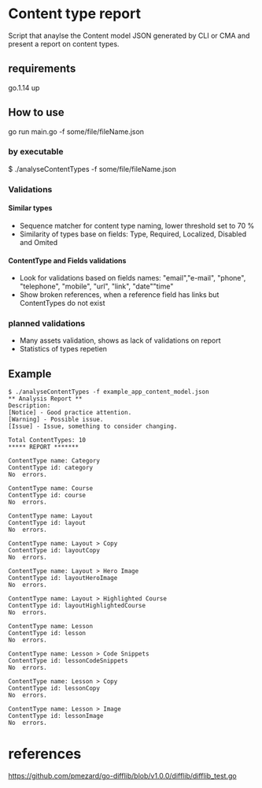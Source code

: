 # Content type report

Script that anaylse the Content model JSON generated by CLI or CMA and present a report on content types.

## requirements

go.1.14 up

## How to use

go run main.go -f some/file/fileName.json

### by executable 
$ ./analyseContentTypes -f some/file/fileName.json

### Validations

#### Similar types
  - Sequence matcher for content type naming, lower threshold set to 70 %
  - Similarity of types base on fields: Type, Required, Localized, Disabled and Omited

#### ContentType and Fields validations
  - Look for validations based on fields names: "email","e-mail", "phone", "telephone", "mobile", "url", "link", "date""time"
  - Show broken references, when a reference field has links but ContentTypes do not exist

### planned validations

- Many assets validation, shows as lack of validations on report
- Statistics of types repetien



## Example 

    $ ./analyseContentTypes -f example_app_content_model.json
    ** Analysis Report **
    Description:
    [Notice] - Good practice attention.
    [Warning] - Possible issue.
    [Issue] - Issue, something to consider changing.

    Total ContentTypes: 10
    ***** REPORT ******* 

    ContentType name: Category
    ContentType id: category
    No  errors.

    ContentType name: Course
    ContentType id: course
    No  errors.

    ContentType name: Layout
    ContentType id: layout
    No  errors.

    ContentType name: Layout > Copy
    ContentType id: layoutCopy
    No  errors.

    ContentType name: Layout > Hero Image
    ContentType id: layoutHeroImage
    No  errors.

    ContentType name: Layout > Highlighted Course
    ContentType id: layoutHighlightedCourse
    No  errors.

    ContentType name: Lesson
    ContentType id: lesson
    No  errors.

    ContentType name: Lesson > Code Snippets
    ContentType id: lessonCodeSnippets
    No  errors.

    ContentType name: Lesson > Copy
    ContentType id: lessonCopy
    No  errors.

    ContentType name: Lesson > Image
    ContentType id: lessonImage
    No  errors.

# references
https://github.com/pmezard/go-difflib/blob/v1.0.0/difflib/difflib_test.go